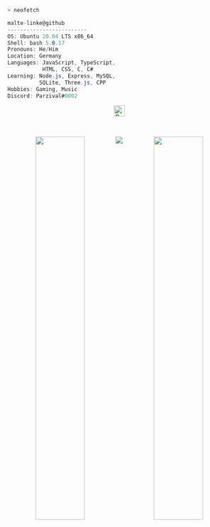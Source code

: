 ```zsh
> neofetch
```

<!--<a href="https://malte-linke.com">
  <img align="left" src="https://i.imgur.com/uO5iFdj.png" alt="Avatar" width="290"/>
</a>-->

```csharp
malte-linke@github
-------------------------
OS: Ubuntu 20.04 LTS x86_64
Shell: bash 5.0.17
Pronouns: He/Him
Location: Germany
Languages: JavaScript, TypeScript,
           HTML, CSS, C, C#
Learning: Node.js, Express, MySQL,
          SQLite, Three.js, CPP
Hobbies: Gaming, Music
Discord: Parzival#0002
```

<p align="center">
  <!--&nbsp; &nbsp; &nbsp; &nbsp; &nbsp;-->
  <!--<img
    alt="#b8edf1"
    src="https://via.placeholder.com/15/b8edf1/000000?text=+"
    width="30"
    height="25"
  /><img
    alt="#02fafc"
    src="https://via.placeholder.com/15/02fafc/000000?text=+"
    width="30"
    height="25"
  /><img
    alt="#2090a0"
    src="https://via.placeholder.com/15/2090a0/000000?text=+"
    width="30"
    height="25"
  /><img
    alt="#0c6281"
    src="https://via.placeholder.com/15/0c6281/000000?text=+"
    width="30"
    height="25"
  /><img
    alt="#03f99f"
    src="https://via.placeholder.com/15/03f99f/000000?text=+"
    width="30"
    height="25"
  />-->
  <a href="https://www.buymeacoffee.com/malte.linke" target="_blank"
    ><img
      src="https://img.shields.io/badge/Buy_Me_A_Coffee-FFDD00?style=for-the-badge&logo=buy-me-a-coffee&logoColor=black"
      alt="Buy Me A Coffee"
      height="25"
      style="height: 25px !important"
  /></a>
</p>

</br>

<p align="center">
  <a href="https://github.com/DenverCoder1/github-readme-streak-stats" target="_blank">
     <img
      src="https://github-readme-streak-stats.herokuapp.com?user=malte-linke&theme=dark&hide_border=true&background=00000000&count_private=true&ring=02FAFC&fire=02FAFC&currStreakLabel=02FAFC"
      align="left"
      width="47%"
    />
  </a>
  <a href="https://github.com/anuraghazra/github-readme-stats" target="_blank">
    <img 
      src="https://github-readme-stats.vercel.app/api?username=malte-linke&hide_title=true&hide_border=true&bg_color=00000000&text_color=FFFFFF&title_color=02FAFC"
      align="right"
      width="47%"
    />
  </a>
</p>

<p align="center">
  <a href="https://github.com/ryo-ma/github-profile-trophy">
    <img
      src="https://github-profile-trophy.vercel.app/?username=malte-linke&no-bg=true&no-frame=true&margin-h=15&color=02FAFC&theme=darkhub"
      align="center"
    />
  </a>
</p>


